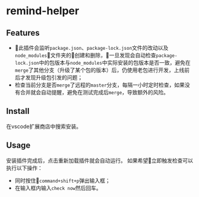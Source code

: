 # remind-helper
## Features
- 此插件会监听`package.json`、`package-lock.json`文件的改动以及`node_modules`文件夹的创建和删除，一旦发现会自动检查`package-lock.json`中的包版本与`node_modules`中实际安装的包版本是否一致，避免在`merge`了其他分支（升级了某个包的版本）后，仍使用老包进行开发，上线前后才发现升级包引发的问题；
- 检查当前分支是否`merge`了远程的`master`分支，每隔一小时定时检查，如果没有合并就会自动提醒，避免在测试完成后`merge`，导致额外的风险。

## Install
在vscode扩展商店中搜索安装。


## Usage
安装插件完成后，点击重新加载插件就会自动运行。
如果希望立即触发检查可以执行以下操作：
- 同时按住`command+shift+p`弹出输入框；
- 在输入框内输入`check now`然后回车。
